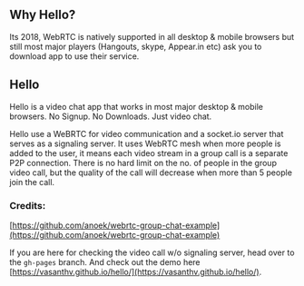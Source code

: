 ## Why Hello?
Its 2018, WebRTC is natively supported in all desktop & mobile browsers but still most major players (Hangouts, skype, Appear.in etc) ask you to download app to use their service. 

## Hello
Hello is a video chat app that works in most major desktop & mobile browsers. No Signup. No Downloads. Just video chat. 

Hello use a WeBRTC for video communication and a socket.io server that serves as a signaling server. It uses WebRTC mesh when more people is added to the user, it means each video stream in a group call is a separate P2P connection. There is no hard limit on the no. of people in the group video call, but the quality of the call will decrease when more than 5 people join the call.

### Credits:
[https://github.com/anoek/webrtc-group-chat-example](https://github.com/anoek/webrtc-group-chat-example)

If you are here for checking the video call w/o signaling server, head over to the `gh-pages` branch. And check out the demo here [https://vasanthv.github.io/hello/](https://vasanthv.github.io/hello/).
